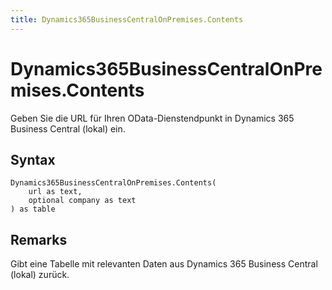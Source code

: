 ```yaml
---
title: Dynamics365BusinessCentralOnPremises.Contents
---
```


# Dynamics365BusinessCentralOnPremises.Contents


Geben Sie die URL für Ihren OData-Dienstendpunkt in Dynamics 365 Business Central (lokal) ein.


## Syntax

```powerquery
Dynamics365BusinessCentralOnPremises.Contents(
    url as text,
    optional company as text
) as table
```


## Remarks

Gibt eine Tabelle mit relevanten Daten aus Dynamics 365 Business Central (lokal) zurück. 


